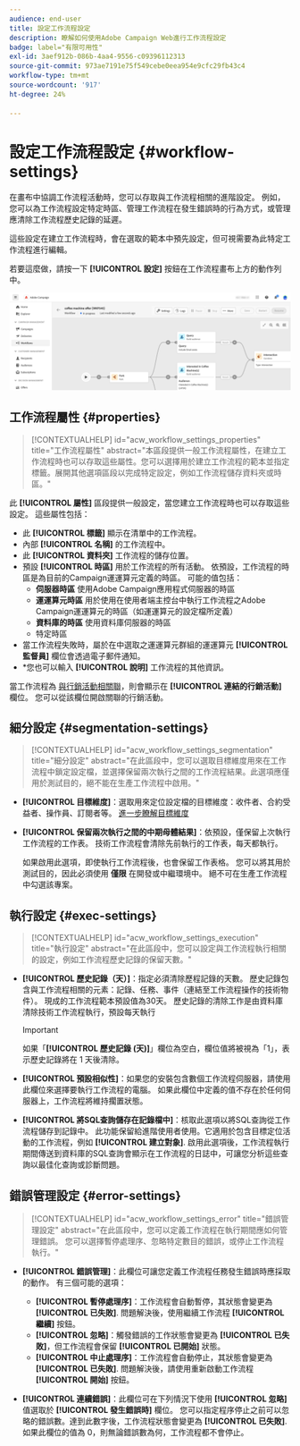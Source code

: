 ```yaml
---
audience: end-user
title: 設定工作流程設定
description: 瞭解如何使用Adobe Campaign Web進行工作流程設定
badge: label="有限可用性"
exl-id: 3aef912b-086b-4aa4-9556-c09396112313
source-git-commit: 973ae7191e75f549cebe0eea954e9cfc29fb43c4
workflow-type: tm+mt
source-wordcount: '917'
ht-degree: 24%

---
```



# 設定工作流程設定 {#workflow-settings}

在畫布中協調工作流程活動時，您可以存取與工作流程相關的進階設定。 例如，您可以為工作流程設定特定時區、管理工作流程在發生錯誤時的行為方式，或管理應清除工作流程歷史記錄的延遲。

這些設定在建立工作流程時，會在選取的範本中預先設定，但可視需要為此特定工作流程進行編輯。

若要這麼做，請按一下 **[!UICONTROL 設定]** 按鈕在工作流程畫布上方的動作列中。

![](assets/workflow-settings.png)

## 工作流程屬性 {#properties}

>[!CONTEXTUALHELP]
>id="acw_workflow_settings_properties"
>title="工作流程屬性"
>abstract="本區段提供一般工作流程屬性，在建立工作流程時也可以存取這些屬性。您可以選擇用於建立工作流程的範本並指定標籤。展開其他選項區段以完成特定設定，例如工作流程儲存資料夾或時區。"

此 **[!UICONTROL 屬性]** 區段提供一般設定，當您建立工作流程時也可以存取這些設定。 這些屬性包括：

* 此 **[!UICONTROL 標籤]** 顯示在清單中的工作流程。
* 內部 **[!UICONTROL 名稱]** 的工作流程中。
* 此 **[!UICONTROL 資料夾]** 工作流程的儲存位置。
* 預設 **[!UICONTROL 時區]** 用於工作流程的所有活動。 依預設，工作流程的時區是為目前的Campaign運運算元定義的時區。
可能的值包括：
   * **伺服器時區** 使用Adobe Campaign應用程式伺服器的時區
   * **運運算元時區** 用於使用在使用者端主控台中執行工作流程之Adobe Campaign運運算元的時區（如運運算元的設定檔所定義）
   * **資料庫的時區** 使用資料庫伺服器的時區
   * 特定時區
* 當工作流程失敗時，屬於在中選取之運運算元群組的運運算元 **[!UICONTROL 監督員]** 欄位會透過電子郵件通知。
* *您也可以輸入 **[!UICONTROL 說明]** 工作流程的其他資訊。

當工作流程為 [與行銷活動相關聯](create-workflow.md)，則會顯示在 **[!UICONTROL 連結的行銷活動]** 欄位。 您可以從該欄位開啟關聯的行銷活動。


## 細分設定  {#segmentation-settings}

>[!CONTEXTUALHELP]
>id="acw_workflow_settings_segmentation"
>title="細分設定"
>abstract="在此區段中，您可以選取目標維度用來在工作流程中鎖定設定檔，並選擇保留兩次執行之間的工作流程結果。此選項應僅用於測試目的，絕不能在生產工作流程中啟用。"

* **[!UICONTROL 目標維度]**：選取用來定位設定檔的目標維度：收件者、合約受益者、操作員、訂閱者等。 [進一步瞭解目標維度](../audience/targeting-dimensions.md)

* **[!UICONTROL 保留兩次執行之間的中期母體結果]**：依預設，僅保留上次執行工作流程的工作表。 技術工作流程會清除先前執行的工作表，每天都執行。

  如果啟用此選項，即使執行工作流程後，也會保留工作表格。 您可以將其用於測試目的，因此必須使用 **僅限** 在開發或中繼環境中。 絕不可在生產工作流程中勾選該專案。

## 執行設定  {#exec-settings}

>[!CONTEXTUALHELP]
>id="acw_workflow_settings_execution"
>title="執行設定"
>abstract="在此區段中，您可以設定與工作流程執行相關的設定，例如工作流程歷史記錄的保留天數。"

* **[!UICONTROL 歷史記錄（天）]**：指定必須清除歷程記錄的天數。 歷史記錄包含與工作流程相關的元素：記錄、任務、事件（連結至工作流程操作的技術物件）。 現成的工作流程範本預設值為30天。 歷史記錄的清除工作是由資料庫清除技術工作流程執行，預設每天執行

  >[!IMPORTANT]
  >
  >如果「**[!UICONTROL 歷史記錄 (天)]**」欄位為空白，欄位值將被視為「1」，表示歷史記錄將在 1 天後清除。

* **[!UICONTROL 預設相似性]**：如果您的安裝包含數個工作流程伺服器，請使用此欄位來選擇要執行工作流程的電腦。 如果此欄位中定義的值不存在於任何伺服器上，工作流程將維持擱置狀態。

* **[!UICONTROL 將SQL查詢儲存在記錄檔中]**：核取此選項以將SQL查詢從工作流程儲存到記錄中。 此功能保留給進階使用者使用。它適用於包含目標定位活動的工作流程，例如 **[!UICONTROL 建立對象]**. 啟用此選項後，工作流程執行期間傳送到資料庫的SQL查詢會顯示在工作流程的日誌中，可讓您分析這些查詢以最佳化查詢或診斷問題。

## 錯誤管理設定  {#error-settings}

>[!CONTEXTUALHELP]
>id="acw_workflow_settings_error"
>title="錯誤管理設定"
>abstract="在此區段中，您可以定義工作流程在執行期間應如何管理錯誤。 您可以選擇暫停處理序、忽略特定數目的錯誤，或停止工作流程執行。"

* **[!UICONTROL 錯誤管理]**：此欄位可讓您定義工作流程任務發生錯誤時應採取的動作。 有三個可能的選項：

   * **[!UICONTROL 暫停處理序]**：工作流程會自動暫停，其狀態會變更為 **[!UICONTROL 已失敗]**. 問題解決後，使用繼續工作流程 **[!UICONTROL 繼續]** 按鈕。
   * **[!UICONTROL 忽略]**：觸發錯誤的工作狀態會變更為 **[!UICONTROL 已失敗]**，但工作流程會保留 **[!UICONTROL 已開始]** 狀態。 <!-- TO ADD ONCE SCHEUDLER IS AVAILABLE This configuration is relevant for recurring tasks: if the branch includes a scheduler, it will start normally next time the workflow is executed.-->
   * **[!UICONTROL 中止處理序]**：工作流程會自動停止，其狀態會變更為 **[!UICONTROL 已失敗]**. 問題解決後，請使用重新啟動工作流程 **[!UICONTROL 開始]** 按鈕。

* **[!UICONTROL 連續錯誤]**：此欄位可在下列情況下使用 **[!UICONTROL 忽略]** 值選取於 **[!UICONTROL 發生錯誤時]** 欄位。 您可以指定程序停止之前可以忽略的錯誤數。達到此數字後，工作流程狀態會變更為 **[!UICONTROL 已失敗]**. 如果此欄位的值為 0，則無論錯誤數為何，工作流程都不會停止。
